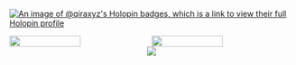 [![An image of @qiraxyz's Holopin badges, which is a link to view their full Holopin profile](https://holopin.me/qiraxyz)](https://holopin.io/@qiraxyz)

<div style="display: flex; justify-content: center;">
  <img height="50%" width="auto" src="https://github-readme-stats.vercel.app/api?username=qiraxyz&show_icons=true&count_private=true&theme=darcula&hide_border=true&hide=issues,contribs&bg_color=00000000">
  <img height="50%" width="auto" src="https://github-readme-stats.vercel.app/api/top-langs/?username=qiraxyz&layout=compact&hide_border=true&theme=darcula&bg_color=00000000&langs_count=6&hide=jupyter%20notebook,tex,css,php">
</div>

<div style="display: flex; justify-content: center;">
  <img align="center" src="https://github-readme-streak-stats.herokuapp.com?user=qiraxyz&theme=darcula&hide_border=true&background=FFFFFF00">
</div>
